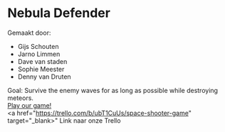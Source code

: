 <h1>Nebula Defender</h1>

Gemaakt door:
- Gijs Schouten
- Jarno Limmen
- Dave van staden
- Sophie Meester
- Denny van Druten

Goal: Survive the enemy waves for as long as possible while destroying meteors.<br>
<a href="http://21969.hosts.ma-cloud.nl/expandingspace/" target="_blank">Play our game!</a>
<br>
<a href="https://trello.com/b/ubT1CuUs/space-shooter-game" target="_blank>" Link naar onze Trello</a>
